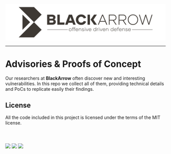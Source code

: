 ![Alt text](logo.png "BlackArrow")

<hr>

# Advisories & Proofs of Concept
Our researchers at __BlackArrow__ often discover new and interesting vulnerabilities. In this repo we collect all of them, providing technical details and PoCs to replicate easily their findings.

## License

All the code included in this project is licensed under the terms of the MIT license.
<br><br>

#

[![](https://img.shields.io/badge/www-blackarrow.net-E5A505?style=flat-square)](https://www.blackarrow.net) [![](https://img.shields.io/badge/twitter-@BlackArrowSec-00aced?style=flat-square&logo=twitter&logoColor=white)](https://twitter.com/BlackArrowSec) [![](https://img.shields.io/badge/linkedin-@BlackArrowSec-0084b4?style=flat-square&logo=linkedin&logoColor=white)](https://www.linkedin.com/company/blackarrowsec/)
